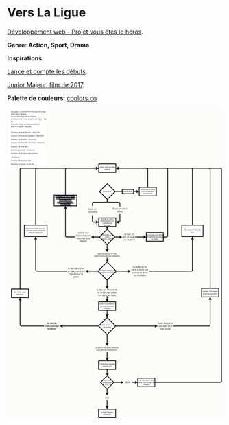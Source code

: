 # Vers La Ligue

[Développement web - Projet vous êtes le héros](https://smnarnold.com/projets/vous-etes-le-heros).
 
**Genre: Action, Sport, Drama**

**Inspirations:**

[Lance et compte les débuts](https://www.leslibraires.ca/livres/lance-et-compte-les-debuts-coffret-helene-gagnon-9782924025581.html).

[Junior Majeur, film de 2017](https://fr.wikipedia.org/wiki/Junior_majeur).

**Palette de couleurs**: [coolors.co](https://coolors.co/94c6e3-001c3d-252422-00a7e1-a8aaa4-d9e5d6-3581b8)

![schema](assets/images/schema.png)

